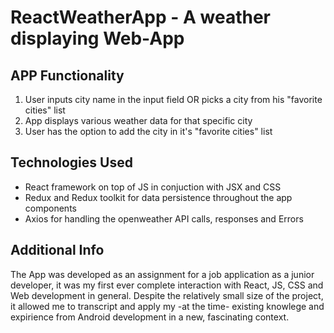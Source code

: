 # ReactWeatherApp - A weather displaying Web-App


## APP Functionality 
1. User inputs city name in the input field OR picks a city from his "favorite cities" list 
2. App displays various weather data for that specific city
3. User has the option to add the city in it's "favorite cities" list

## Technologies Used
- React framework on top of JS in conjuction with JSX and CSS
- Redux and Redux toolkit for data persistence throughout the app components
- Axios for handling the openweather API calls, responses and Errors

## Additional Info
  The App was developed as an assignment for a job application as a junior developer, it was my first ever complete interaction with React, JS, CSS and Web development in general. Despite the relatively small size of the project, it allowed me to transcript and apply my -at the time- existing knowlege and expirience from Android development in a new, fascinating context.
